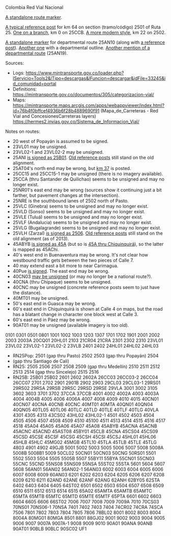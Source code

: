 Colombia Red Vial Nacional

[A standalone route marker](https://www.google.com/maps/@1.7545334,-77.2909335,3a,15y,340.29h,91.88t/data=!3m6!1e1!3m4!1sNP-wCRixRGc0MOmwZcZwzA!2e0!7i16384!8i8192?entry=ttu).

[A typical reference post](https://www.google.com/maps/@1.1111923,-77.3859513,3a,15y,206.33h,74.56t/data=!3m6!1e1!3m4!1sqgaDvWJgrUJ7bPau9BOPQA!2e0!7i13312!8i6656?entry=ttu) for km 64 on section (tramo/código) 2501 of Ruta 25. [One on a branch](https://www.google.com/maps/@2.4293666,-76.620974,3a,15.4y,58.46h,78.33t/data=!3m6!1e1!3m4!1sAL6KmFQYKGpjKORnXCJsYw!2e0!7i13312!8i6656?entry=ttu), km 0 on 25CCB. [A more modern style](https://www.google.com/maps/@1.327848,-77.2786018,3a,15.1y,66.25h,84.67t/data=!3m6!1e1!3m4!1seV6LO_kjs2UBgw-KZ4p3BA!2e0!7i16384!8i8192?entry=ttu), km 22 on 2502.

[A standalone marker](https://www.google.com/maps/@6.753454,-75.4887562,3a,15y,322.81h,86.87t/data=!3m6!1e1!3m4!1s8G_XpRiH8YWCcvwmR6jskg!2e0!7i16384!8i8192?entry=ttu) for departmental route 25AN10 (along with [a reference post](https://www.google.com/maps/@6.753324,-75.4887927,3a,15y,345.75h,81.4t/data=!3m7!1e1!3m5!1sSSM2emGD3A082p0atzMyDA!2e0!5s20151101T000000!7i13312!8i6656?entry=ttu)). [Another one](https://www.google.com/maps/@6.8826339,-75.6659979,3a,15y,310.12h,89.93t/data=!3m6!1e1!3m4!1stzUby1_v9GlYOESCO0HOcQ!2e0!7i16384!8i8192?entry=ttu) with a departmental outline. [Another mention of a departmental route](https://www.google.com/maps/@6.3841078,-75.4588402,3a,15.4y,139.03h,88.36t/data=!3m6!1e1!3m4!1saFiwcpKBdnC-2oMamL9RTQ!2e0!7i16384!8i8192?entry=ttu) (25AN19).

Sources:
* Logs: https://www.mintransporte.gov.co/loader.php?lServicio=Tools2&lTipo=descargas&lFuncion=descargar&idFile=33245&id_comunidad=portal
* Definitions: https://mintransporte.gov.co/documentos/305/categorizacion-vial/
* Maps: https://mintransporte.maps.arcgis.com/apps/webappviewer/index.html?id=76b4f0bffcef4936b6f28b4889690f91 (Mapa_de_Carreteras - Red Vial and ConcesionesCarreteras layers) https://hermes2.invias.gov.co/Sistema_de_Informacion_Vial/

Notes on routes:
* 20 west of Popayán is assumed to be signed.
* 23VL01 may be unsigned.
* 23VL02-1 and 23VL02-2 may be unsigned.
* 25ANI [is signed as 25B01](https://www.google.com/maps/@5.7368124,-75.6026485,3a,36.3y,40.35h,79.75t/data=!3m6!1e1!3m4!1s10u7DW2Wj5SsiK2j-C173w!2e0!7i16384!8i8192?entry=ttu). [Old reference posts](https://www.google.com/maps/@5.7431355,-75.6142468,3a,15y,123.27h,75.39t/data=!3m6!1e1!3m4!1s96LC_8OlF5nn8B6lUMWhNw!2e0!7i16384!8i8192?entry=ttu) still stand on the old alignment.
* 25AT04's north end may be wrong, but [km 37](https://www.google.com/maps/@11.0360821,-74.8325192,3a,15.6y,262.49h,82.07t/data=!3m6!1e1!3m4!1sxhOskj5IKKhd-5qDx9VF1A!2e0!7i16384!8i8192?entry=ttu) is posted.
* 25CC15 and 25CC15-1 may be unsigned (there is no imagery available).
* 25CCA (thru Santander de Quilichao) seems to be unsigned and may no longer exist.
* 25NR01's east end may be wrong (sources show it continuing just a bit farther, but pavement changes at the intersection).
* 25NRE is the southbound lanes of 2502 north of Pasto.
* 25VLC (Ginebra) seems to be unsigned and may no longer exist.
* 25VLD (Sonso) seems to be unsigned and may no longer exist.
* 25VLE (Tuluá) seems to be unsigned and may no longer exist.
* 25VLF (Andalucia) seems to be unsigned and may no longer exist.
* 25VLG (Bugalagrande) seems to be unsigned and may no longer exist.
* 25VLH (Zarzal) [is signed as 2506](https://www.google.com/maps/@4.3897331,-76.0624464,3a,32.2y,60.83h,81.67t/data=!3m6!1e1!3m4!1s4d6QRgVD2LG_aIHqduZZxQ!2e0!7i16384!8i8192?entry=ttu). [Old reference posts](https://www.google.com/maps/@4.3897972,-76.0689545,3a,15.8y,90.85h,66.69t/data=!3m6!1e1!3m4!1s8TM9oOuOvR3Yv71bnTxNGg!2e0!7i13312!8i6656?entry=ttu) still stand on the old alignment (as of 2013).
* 45ABYB [is signed as 45A](https://www.google.com/maps/@5.5998284,-73.8359361,3a,15y,300.88h,83.61t/data=!3m6!1e1!3m4!1sUL89qPZm4E1Riz8rl5ZAqg!2e0!7i16384!8i8192?entry=ttu) (but so is [45A thru Chiquinquirá](https://www.google.com/maps/@5.6140055,-73.8154137,3a,27.7y,102.72h,67.01t/data=!3m6!1e1!3m4!1sSi-BkkF3ymplvte4AolHJQ!2e0!7i16384!8i8192?entry=ttu)), so the latter is mapped as 45AChi.
* 40's west end in Buenaventura may be wrong. It's not clear how westbound traffic gets between the two pieces of Calle 7.
* 40 may extend east a bit more to near Carimagua.
* 40Pue [is signed](https://www.google.com/maps/@6.1895912,-67.5011131,3a,15y,102.6h,83.81t/data=!3m6!1e1!3m4!1sAF1QipNuysxs3gOdwzEPreTEYTsbGMFXlwt9IN6wIPkq!2e10!7i1920!8i1080?entry=ttu). The east end may be wrong.
* 40CN03 [may be unsigned](https://www.google.com/maps/@4.5553599,-74.2592082,3a,16.5y,61.89h,83.06t/data=!3m6!1e1!3m4!1smEKuJhLjJ8pRte6sl9qPmQ!2e0!7i16384!8i8192?entry=ttu) (or may no longer be a national route?).
* 40CNA (thru Chipaque) seems to be unsigned.
* 40CNC may be unsigned (concrete reference posts seem to just have the distance).
* 40MT01 may be unsigned.
* 50's east end in Guasca may be wrong.
* 60's east end in Chiquinquirá is shown at Calle 4 on maps, but the road has a blatant change in character one block west at Calle 3.
* 60's east end in Páez may be wrong.
* 90AT01 may be unsigned (available imagery is too old).



0101
0301
0501
0801
1001
1002
1003
1203
1307
1701
1702
1901
2001
2002
2003
2003A
20CQ01
20HL01
2103
21CR04
21CRA
2301
2302
2310
23VL01
23VL02
23VL02-1
23VL02-2
23VLB
2401
2402
24HL01
24HL02
24HL03

* RN25Pop: 2501 (gap thru Pasto) 2502 2503 (gap thru Popayán) 2504
* (gap thru Santiago de Cali)
* RN25: 2505 2506 2507 2508 2509 (gap thru Medellín) 2510 2511 2512 2513 2514 (gap thru Sincelejo) 2515 2516
* RN25B: 25B01 25B02
2601
2602
2602A
26CC03
26CC03-2
26CC04
26CC07
2701
2702
2901
2901B
2902
2903
29CL03
29CL03-1
29RS01
29RS02
29RSA
29RSB
29RSC
29RSD
29RSE
29VLA
3001
3002
3105
3602
3603
3701
3702
37CCA
37CCB
4001
4002
4002A
4003
4003A
4004
4004B
4005
4006
4006A
4007
4008
4009
4010
4015
40CN01
40CN07
40CNA
40CNB
40CNC
40MT01
40MTA
40QN01
40QN04
40QN05
40TL05
40TL06
40TLC
40TLD
40TLE
40TLF
40TLG
40VLA
4301
4305
4313
43CS02
43HL02
43HL02-1
4501
4502
4503
4504
4505
4506
4507
4508
4509
4510
45100
4511
4513
4514
4515
4516
4517
4518
45A04
45A05
45A06
45A07
45A08
45ABYB
45ACNA
45ACNB
45ACNC
45ACND
45AST08
45BY01
45CLB
45CNA
45CS04
45CS09
45CSD
45CSE
45CSF
45CSG
45CSH
45CSI
45CSJ
45HL01
45HL06
45HLB
45HLC
45MG02
45MGB
45TL10
45TLA
45TLB
45TLE
45TLG
4803
4901
4902
49GJB
5001
5002
5003
5005
5006
5007
5008
5008A
5008B
5008B1
5009
50CL02
50CN01
50CN03
50CNG
50RS01
5501
5502
5503
5504
5505
5505B
5507
55BY11
55BYA
55CN01
55CN03
55CNC
55CND
55NS08
55NS09
55NSA
55ST02
55STA
5601
5604
5607
5608
56AN01
56AN02
56AN02-1
56AN03
6002
6003
6004
6005
6006
6007
6008
6009
60AN03
6201
6202
6203
6204
6205
6206
6207
6208
6209
6210
6211
62AND
62ANE
62ANF
62ANG
62ANH
62BY05
62STA
6402
6403
6404
6405
64ST02
6501
6502
6503
6504
6507
6508
6509
6510
6511
6512
6513
6514
6515
65A02
65AMTA
65AMTB
65AMTC
65MTA
65MTB
65MTC
65MTD
65MTE
65MTF
65PTA
6601
6602
6603
6604
6605
6606
66ST02
7006
7007
7008
7009
7009A
7010
70CS03
70NS01
70NS06-1
70NSA
7401
7402
7403
7404
74CR02
74CRA
74SCA
7506
7801
7802
7803
7804
7805
7806
78BL02
8001
8002
8003
8004
8004A
80MG01
80MGA
8501
8801
88GJ02
9001
9002
9003
9004
9005
9006
9007
9007A
9007A-1
9008
9009
9010
90A01
90ANA
90ANB
90AT01
90BLB
90BLC
90SC02
UF1
